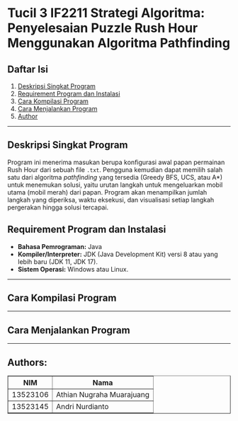 # Tucil 3 IF2211 Strategi Algoritma: Penyelesaian Puzzle Rush Hour Menggunakan Algoritma Pathfinding

## Daftar Isi
1. [Deskripsi Singkat Program](#requirement-program-dan-instalasi)
2. [Requirement Program dan Instalasi](#requirement-program-dan-instalasi)
3. [Cara Kompilasi Program](#cara-kompilasi-program)
4. [Cara Menjalankan Program](#cara-menjalankan-program)
5. [Author](#author)
---
## Deskripsi Singkat Program

Program ini menerima masukan berupa konfigurasi awal papan permainan Rush Hour dari sebuah file `.txt`. Pengguna kemudian dapat memilih salah satu dari algoritma _pathfinding_ yang tersedia (Greedy BFS, UCS, atau A*) untuk menemukan solusi, yaitu urutan langkah untuk mengeluarkan mobil utama (mobil merah) dari papan. Program akan menampilkan jumlah langkah yang diperiksa, waktu eksekusi, dan visualisasi setiap langkah pergerakan hingga solusi tercapai.

## Requirement Program dan Instalasi
* **Bahasa Pemrograman:** Java
* **Kompiler/Interpreter:** JDK (Java Development Kit) versi 8 atau yang lebih baru (JDK 11, JDK 17).
* **Sistem Operasi:** Windows atau Linux.
<!-- * **Library Tambahan:** -->

---

## Cara Kompilasi Program
<!-- 1. Pastikan [Requirement Program](#requirement-program-dan-instalasi) telah terinstal
2. Buka teminal
3. Pastikan berada dalam directory Tucil2_13523038_13523106
4. Jalankan command berikut
```sh
g++ -std=c++17 src/main.cpp src/Image.cpp src/QuadTree.cpp src/IOHandler.cpp src/MakeFrame.cpp src/MakeGif.cpp -o bin/main -lm
``` -->

---

## Cara Menjalankan Program
<!-- 1. Jalankan program dengan lakukan command berikut 
Untuk Windows:
```sh
./bin/main.exe
```
Untuk Linux:
```sh
./bin/main
```
2. Ikuti alur input program berupa berikut:
  1. Masukkan alamat absolut gambar yang akan dikompresi
  2. Metode perhitungan error (1. Variance, 2. MAD, 3. MPD, 4. Entropy, 5. SSIM).
  3. Threshold (pastikan range nilai sesuai dengan metode yang dipilih).
  4. Ukuran blok minimum.
  5. Mode target persentase kompresi (0.0 hingga 1.0, 0: menonaktifkan)
     - Jika diaktifkan, threshold akan disesuaikan secara otomatis.
  6. Alamat absolut gambar hasil kompresi.
  7. Alamat absolut gif (opsional, kosongkan jika tidak ingin membuat gif).

3. Program memroses input, lalu memberi output statistik dan juga gambar hasil kompres (dan gif jika memasukkan alamatnya) di directory sesuai dengan alamat yang telah anda masukkan. -->
---

##  Authors:
<div align="center">

<table border="1" cellspacing="0" cellpadding="8"> 
  <tr> <th>NIM</th> <th>Nama</th> </tr> 
  <tr> <td>13523106</td> <td>Athian Nugraha Muarajuang</td> </tr> 
  <tr> <td>13523145</td> <td>Andri Nurdianto</td> </tr> </table>
</div>
